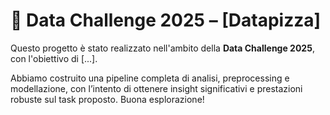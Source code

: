 # 🧠 Data Challenge 2025 – [Datapizza]

Questo progetto è stato realizzato nell'ambito della **Data Challenge 2025**, con l'obiettivo di [...].

Abbiamo costruito una pipeline completa di analisi, preprocessing e modellazione, con l’intento di ottenere insight significativi e prestazioni robuste sul task proposto.
Buona esplorazione!
